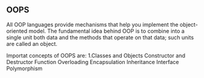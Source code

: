 ## OOPS
 
 All OOP languages provide mechanisms that help you implement the object-oriented model. The fundamental idea behind OOP is to combine into a single unit both data and the methods that operate on that data; such units are called an object.

Importat concepts of OOPS are: 
1.Classes and Objects
Constructor and Destructor
Function Overloading
Encapsulation
Inheritance
Interface
Polymorphism